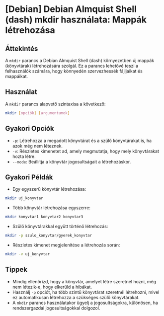 # [Debian] Debian Almquist Shell (dash) mkdir használata: Mappák létrehozása

## Áttekintés
A `mkdir` parancs a Debian Almquist Shell (dash) környezetben új mappák (könyvtárak) létrehozására szolgál. Ez a parancs lehetővé teszi a felhasználók számára, hogy könnyedén szervezhessék fájljaikat és mappáikat.

## Használat
A `mkdir` parancs alapvető szintaxisa a következő:

```bash
mkdir [opciók] [argumentumok]
```

## Gyakori Opciók
- `-p`: Létrehozza a megadott könyvtárat és a szülő könyvtárakat is, ha azok még nem léteznek.
- `-v`: Részletes kimenetet ad, amely megmutatja, hogy mely könyvtárakat hozta létre.
- `--mode`: Beállítja a könyvtár jogosultságait a létrehozáskor.

## Gyakori Példák
- Egy egyszerű könyvtár létrehozása:

```bash
mkdir uj_konyvtar
```

- Több könyvtár létrehozása egyszerre:

```bash
mkdir konyvtar1 konyvtar2 konyvtar3
```

- Szülő könyvtárakkal együtt történő létrehozás:

```bash
mkdir -p szulo_konyvtar/gyerek_konyvtar
```

- Részletes kimenet megjelenítése a létrehozás során:

```bash
mkdir -v uj_konyvtar
```

## Tippek
- Mindig ellenőrizd, hogy a könyvtár, amelyet létre szeretnél hozni, még nem létezik-e, hogy elkerüld a hibákat.
- Használj `-p` opciót, ha több szintű könyvtárat szeretnél létrehozni, mivel ez automatikusan létrehozza a szükséges szülő könyvtárakat.
- A `mkdir` parancs használatakor ügyelj a jogosultságokra, különösen, ha rendszergazdai jogosultságokkal dolgozol.